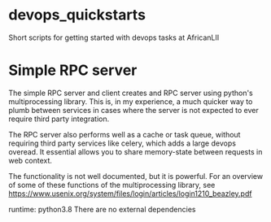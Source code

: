 # devops_quickstarts
Short scripts for getting started with devops tasks at AfricanLII

# Simple RPC server
The simple RPC server and client creates and RPC server using python's multiprocessing library.
This is, in my experience, a much quicker way to plumb between services in cases 
where the server is not expected to ever require third party integration.

The RPC server also performs well as a cache or task queue, without requiring third party services like celery, which adds a large devops overead. It essential allows you to share memory-state between requests in web context.

The functionality is not well documented, but it is powerful. For an overview of 
some of these functions of the multiprocessing library, see https://www.usenix.org/system/files/login/articles/login1210_beazley.pdf

runtime: python3.8
There are no external dependencies
